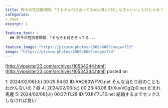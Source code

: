 ```yaml
---
title: 昨今の性加害問題、「そもそも付き合ってる女以外とSEXしなきゃいい」だけじゃね？
categories:
- news
excerpt: |
  
feature_text: |
  ## 昨今の性加害問題、「そもそも付き合ってる...
  
feature_image: "https://picsum.photos/2560/600?image=733"
image: "https://picsum.photos/2560/600?image=733"
---
```


[http://vipsister23.com/archives/10534244.html](http://vipsister23.com/archives/10534244.html)
posted on 

<!--more-->

1: 2024/02/06(火) 00:25:54.62 ID:AAO60WFV0.net そんな当たり前のこともわかんないの？😅 4: 2024/02/06(火) 00:26:43.08 ID:XuvVOgZp0.net だまれ馬鹿 5: 2024/02/06(火) 00:27:11.28 ID:fXUhT7U10.net 結婚するまでセックスしなければ良い
